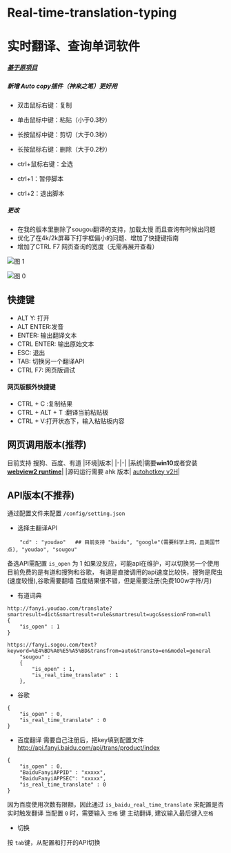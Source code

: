 # Real-time-translation-typing

# 实时翻译、查询单词软件

##### [基于原项目](https://github.com/sxzxs/Real-time-translation-typing)
##### 新增 Auto copy插件（神来之笔）更好用
  -  双击鼠标右键：复制

  -  单击鼠标中键：粘贴（小于0.3秒）

  -  长按鼠标中键：剪切（大于0.3秒）

  -  长按鼠标右键：删除（大于0.2秒）

  -  ctrl+鼠标右键：全选

  -  ctrl+1：暂停脚本

  -  ctrl+2：退出脚本 
##### 更改
  - 在我的版本里删除了sougou翻译的支持，加载太慢 而且查询有时候出问题
  - 优化了在4k/2k屏幕下打字框偏小的问题、增加了快捷键指南
  - 增加了CTRL F7 网页查询的宽度（无需再展开查看）


![图 1](images/cd51c69e870ecaf0daa9a115145ac94fc979770772a913fe31d85c015000d6ed.gif)  

![图 0](images/16771b28ffa808f0c407a1248a0c8a1775923cd97135443f8899d0adb9a668bc.png)  
## 快捷键
* ALT Y: 打开
* ALT ENTER:发音
* ENTER: 输出翻译文本
* CTRL ENTER: 输出原始文本
* ESC: 退出
* TAB: 切换另一个翻译API
* CTRL F7: 网页版调试
#### 网页版额外快捷键
* CTRL + C :复制结果
* CTRL + ALT + T :翻译当前粘贴板
* CTRL + V:打开状态下，输入粘贴板内容

## 网页调用版本(推荐)
目前支持 搜狗、百度、有道
|环境|版本|
|-|-|
|系统|需要**win10**或者安装 **[webview2 runtime](https://msedge.sf.dl.delivery.mp.microsoft.com/filestreamingservice/files/3c9f7ac6-fb0a-4eb7-b1fd-44c57613a3f5/MicrosoftEdgeWebView2RuntimeInstallerX64.exe)**|
|源码运行需要 ahk 版本| [autohotkey v2H](https://github.com/thqby/AutoHotkey_H/releases)|

## API版本(不推荐)
通过配置文件来配置 `/config/setting.json`

* 选择主翻译API
```
    "cd" : "youdao"   ## 目前支持 "baidu", "google"(需要科学上网，且美国节点), "youdao", "sougou"
```
备选API需配置 `is_open` 为 1
如果没反应，可能api在维护，可以切换另一个使用
目前免费的是有道和搜狗和谷歌， 有道是直接调用的api速度比较快，搜狗是爬虫(速度较慢),谷歌需要翻墙
百度结果很不错，但是需要注册(免费100w字符/月)


* 有道词典
```
http://fanyi.youdao.com/translate?smartresult=dict&smartresult=rule&smartresult=ugc&sessionFrom=null
{
    "is_open" : 1
}
```

```
https://fanyi.sogou.com/text?keyword=%E4%BD%A0%E5%A5%BD&transfrom=auto&transto=en&model=general
    "sougou" :
    {
        "is_open" : 1,
        "is_real_time_translate" : 1
    },
```

* 谷歌
```
{
    "is_open" : 0,
    "is_real_time_translate" : 0
}
```

* 百度翻译
需要自己注册后，把key填到配置文件
http://api.fanyi.baidu.com/api/trans/product/index

```
{
    "is_open" : 0,
    "BaiduFanyiAPPID" : "xxxxx",
    "BaiduFanyiAPPSEC": "xxxxx",
    "is_real_time_translate" : 0
}
```
因为百度使用次数有限额，因此通过  `is_baidu_real_time_translate` 来配置是否实时触发翻译
当配置 `0` 时，需要输入 `空格` 键 主动翻译, 建议输入最后键入`空格`

* 切换

按 `tab`键，从配置和打开的API切换